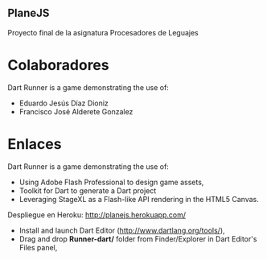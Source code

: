 ## PlaneJS

Proyecto final de la asignatura Procesadores de Leguajes

# Colaboradores

Dart Runner is a game demonstrating the use of:

* Eduardo Jesús Díaz Dioniz
* Francisco José Alderete Gonzalez

# Enlaces

Dart Runner is a game demonstrating the use of:

* Using Adobe Flash Professional to design game assets,
* Toolkit for Dart to generate a Dart project
* Leveraging StageXL as a Flash-like API rendering in the HTML5 Canvas.

Despliegue en Heroku: <http://planejs.herokuapp.com/>

* Install and launch Dart Editor (<http://www.dartlang.org/tools/>),
* Drag and drop **Runner-dart/** folder from Finder/Explorer in Dart Editor's Files panel,
